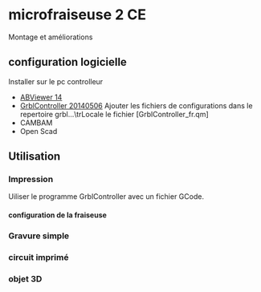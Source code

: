 # microfraiseuse 2 CE
Montage et améliorations

## configuration logicielle
Installer sur le pc controlleur
* [ABViewer 14](https://fr.cadsofttools.com/downloads/)
* [GrblController 20140506](https://grbl-controller.software.informer.com/T%C3%A9l%C3%A9charger/)
Ajouter les fichiers de configurations dans le repertoire grbl...\trLocale le fichier [GrblController_fr.qm]
* CAMBAM
* Open Scad

## Utilisation

### Impression
Uiliser le programme GrblController avec un fichier GCode.

#### configuration de la fraiseuse

### Gravure simple

### circuit imprimé

### objet 3D

